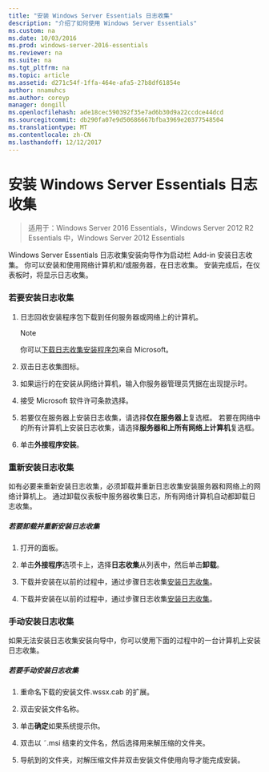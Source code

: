 ```yaml
---
title: "安装 Windows Server Essentials 日志收集"
description: "介绍了如何使用 Windows Server Essentials"
ms.custom: na
ms.date: 10/03/2016
ms.prod: windows-server-2016-essentials
ms.reviewer: na
ms.suite: na
ms.tgt_pltfrm: na
ms.topic: article
ms.assetid: d271c54f-1ffa-464e-afa5-27b8df61854e
author: nnamuhcs
ms.author: coreyp
manager: dongill
ms.openlocfilehash: ade18cec590392f35e7ad6b30d9a22ccdce44dcd
ms.sourcegitcommit: db290fa07e9d50686667bfba3969e20377548504
ms.translationtype: MT
ms.contentlocale: zh-CN
ms.lasthandoff: 12/12/2017
---
```

# <a name="install-the-windows-server-essentials-log-collector"></a>安装 Windows Server Essentials 日志收集

>适用于：Windows Server 2016 Essentials，Windows Server 2012 R2 Essentials 中，Windows Server 2012 Essentials

Windows Server Essentials 日志收集安装向导作为启动栏 Add-in 安装日志收集。 你可以安装和使用网络计算机和/或服务器，在日志收集。 安装完成后，在仪表板时，将显示日志收集。  
  
###  <a name="BKMK_ToInstall"></a>若要安装日志收集  
  
1.  日志回收安装程序包下载到任何服务器或网络上的计算机。  
  
    > [!NOTE]
    >  你可以[下载日志收集安装程序包](https://go.microsoft.com/fwlink/p/?LinkId=255470)来自 Microsoft。  
  
2.  双击日志收集图标。  
  
3.  如果运行的在安装从网络计算机，输入你服务器管理员凭据在出现提示时。  
  
4.  接受 Microsoft 软件许可条款选择。  
  
5.  若要仅在服务器上安装日志收集，请选择**仅在服务器上**复选框。 若要在网络中的所有计算机上安装日志收集，请选择**服务器和上所有网络上计算机**复选框。  
  
6.  单击**外接程序安装**。  
  
###  <a name="BKMK_Reinstall"></a>重新安装日志收集  
 如有必要来重新安装日志收集，必须卸载并重新日志收集安装服务器和网络上的网络计算机上。 通过卸载仪表板中服务器收集日志，所有网络计算机自动都卸载日志收集。  
  
##### <a name="to-uninstall-and-reinstall-the-log-collector"></a>若要卸载并重新安装日志收集  
  
1.  打开的面板。  
  
2.  单击**外接程序**选项卡上，选择**日志收集**从列表中，然后单击**卸载**。  
  

3.  下载并安装在以前的过程中，通过步骤日志收集[安装日志收集](Install-the-Windows-Server-Essentials-Log-Collector.md#BKMK_ToInstall)。  

3.  下载并安装在以前的过程中，通过步骤日志收集[安装日志收集](../support/Install-the-Windows-Server-Essentials-Log-Collector.md#BKMK_ToInstall)。  

  
### <a name="manually-install-the-log-collector"></a>手动安装日志收集  
 如果无法安装日志收集安装向导中，你可以使用下面的过程中的一台计算机上安装日志收集。  
  
##### <a name="to-manually-install-the-log-collector"></a>若要手动安装日志收集  
  
1.  重命名下载的安装文件.wssx.cab 的扩展。  
  
2.  双击安装文件名称。  
  
3.  单击**确定**如果系统提示你。  
  
4.  双击以 ˜.msi 结束的文件名，然后选择用来解压缩的文件夹。  
  
5.  导航到的文件夹，对解压缩文件并双击安装文件使用向导才能完成安装。
